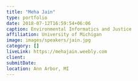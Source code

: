 ```yaml
---
title: "Meha Jain"
type: portfolio
date: 2018-07-12T16:59:54+06:06
caption: Environmental Informatics and Justice
affiliation: University of Michigan
image: images/speakers/jain.jpg
category: []
liveLink: https://mehajain.weebly.com
client:
submitDate:
location: Ann Arbor, MI
---
```

